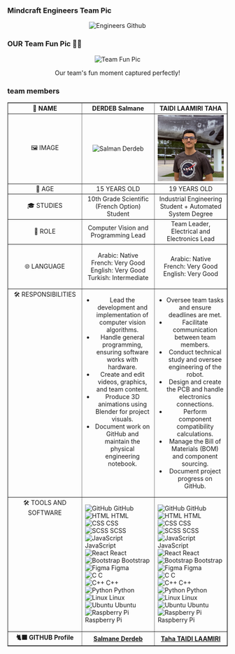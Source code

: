<h3>Mindcraft Engineers Team Pic</h3>
<div align="center">
    <img src="" 
         alt="Engineers Github" width="500">
</div>

<h3>OUR Team Fun Pic 🤦‍♂️</h3>
<div align="center">
    <img src="" 
         alt="Team Fun Pic" width="500">
    <p>Our team's fun moment captured perfectly!</p>
</div>




<h3>team members</h3>

<table border="1" style="width: 100%; border-collapse: collapse;">
    <thead>
        <tr>
            <th style="text-align: center; vertical-align: middle; width: 25%;">👤 NAME</th>
            <th style="text-align: center; vertical-align: middle; width: 25%;">DERDEB Salmane</th>
            <th style="text-align: center; vertical-align: middle; width: 25%;">TAIDI LAAMIRI TAHA</th>
        </tr>
    </thead>
    <tbody>
        <tr>
            <td style="text-align: center; vertical-align: middle;">🖼️ IMAGE</td>
            <td style="text-align: center; vertical-align: middle;">
                <img src="https://github.com/DexterTaha/WRO-FE-2025-Mindcraft/blob/001b107defe7aed8ceac6327d68158100a3433c0/images/IMG_6960%202.png" width="400" alt="Salman Derdeb">
            </td>
            <td style="text-align: center; vertical-align: middle;">
                <img src="https://github.com/DexterTaha/WRO-FE-2025-Mindcraft/blob/9d99abb717a3661d2524b321562ea2f7666947e3/images/IMG_6966.png" width="400" alt="Taha Taidi Laamiri">
            </td>
        </tr>
        <tr>
            <td style="text-align: center; vertical-align: middle;">🔢 AGE</td>
            <td style="text-align: center; vertical-align: middle;">15 YEARS OLD</td>
            <td style="text-align: center; vertical-align: middle;">19 YEARS OLD</td>
        </tr>
        <tr>
            <td style="text-align: center; vertical-align: middle;">🎓 STUDIES</td>
            <td style="text-align: center; vertical-align: middle;">10th Grade Scientific (French Option) Student</td>
            <td style="text-align: center; vertical-align: middle;">Industrial Engineering Student + Automated System Degree</td>
        </tr>
        <tr>
            <td style="text-align: center; vertical-align: middle;">🎯 ROLE</td>
            <td style="text-align: center; vertical-align: middle;">Computer Vision and Programming Lead</td>
            <td style="text-align: center; vertical-align: middle;">Team Leader, Electrical and Electronics Lead</td>
        </tr>
        <tr>
            <td style="text-align: center; vertical-align: middle;">🌐 LANGUAGE</td>
            <td style="text-align: center; vertical-align: middle;">
                <ul style="list-style-type: none; padding-left: 0;">
                    <li>Arabic: Native</li>
                    <li>French: Very Good</li>
                    <li>English: Very Good</li>
                    <li>Turkish: Intermediate</li>
                </ul>
            </td>
            <td style="text-align: center; vertical-align: middle;">
                <ul style="list-style-type: none; padding-left: 0;">
                    <li>Arabic: Native</li>
                    <li>French: Very Good</li>
                    <li>English: Very Good</li>
                </ul>
            </td>
        </tr>
        <tr>
            <td style="text-align: center; vertical-align: top;">🛠️ RESPONSIBILITIES</td>
            <td style="text-align: center; vertical-align: top;">
                <ul style="list-style-type: disc; padding-left: 20px;">
                    <li>Lead the development and implementation of computer vision algorithms.</li>
                    <li>Handle general programming, ensuring software works with hardware.</li>
                    <li>Create and edit videos, graphics, and team content.</li>
                    <li>Produce 3D animations using Blender for project visuals.</li>
                    <li>Document work on GitHub and maintain the physical engineering notebook.</li>
                </ul>
            </td>
            <td style="text-align: center; vertical-align: top;">
                <ul style="list-style-type: disc; padding-left: 20px;">
                    <li>Oversee team tasks and ensure deadlines are met.</li>
                    <li>Facilitate communication between team members.</li>
                    <li>Conduct technical study and oversee engineering of the robot.</li>
                    <li>Design and create the PCB and handle electronics connections.</li>
                    <li>Perform component compatibility calculations.</li>
                    <li>Manage the Bill of Materials (BOM) and component sourcing.</li>
                    <li>Document project progress on GitHub.</li>
                </ul>
            </td>
        </tr>
        <tr>
            <td style="text-align: center; vertical-align: top;">🛠️ TOOLS AND SOFTWARE</td>
            <td style="text-align: left; vertical-align: top;">
                <ul style="list-style-type: none; padding-left: 0;">
                    <li><img src="https://skillicons.dev/icons?i=github" width="32" alt="GitHub"> GitHub</li>
                    <li><img src="https://skillicons.dev/icons?i=html" width="32" alt="HTML"> HTML</li>
                    <li><img src="https://skillicons.dev/icons?i=css" width="32" alt="CSS"> CSS</li>
                    <li><img src="https://skillicons.dev/icons?i=scss" width="32" alt="SCSS"> SCSS</li>
                    <li><img src="https://skillicons.dev/icons?i=js" width="32" alt="JavaScript"> JavaScript</li>
                    <li><img src="https://skillicons.dev/icons?i=react" width="32" alt="React"> React</li>
                    <li><img src="https://skillicons.dev/icons?i=bootstrap" width="32" alt="Bootstrap"> Bootstrap</li>
                    <li><img src="https://skillicons.dev/icons?i=figma" width="32" alt="Figma"> Figma</li>
                    <li><img src="https://skillicons.dev/icons?i=c" width="32" alt="C"> C</li>
                    <li><img src="https://skillicons.dev/icons?i=cpp" width="32" alt="C++"> C++</li>
                    <li><img src="https://skillicons.dev/icons?i=py" width="32" alt="Python"> Python</li>
                    <li><img src="https://skillicons.dev/icons?i=linux" width="32" alt="Linux"> Linux</li>
                    <li><img src="https://skillicons.dev/icons?i=ubuntu" width="32" alt="Ubuntu"> Ubuntu</li>
                    <li><img src="https://skillicons.dev/icons?i=raspberrypi" width="32" alt="Raspberry Pi"> Raspberry Pi</li>
                </ul>
            </td>
            <td style="text-align: left; vertical-align: top;">
                <ul style="list-style-type: none; padding-left: 0;">
                    <li><img src="https://skillicons.dev/icons?i=github" width="32" alt="GitHub"> GitHub</li>
                    <li><img src="https://skillicons.dev/icons?i=html" width="32" alt="HTML"> HTML</li>
                    <li><img src="https://skillicons.dev/icons?i=css" width="32" alt="CSS"> CSS</li>
                    <li><img src="https://skillicons.dev/icons?i=scss" width="32" alt="SCSS"> SCSS</li>
                    <li><img src="https://skillicons.dev/icons?i=js" width="32" alt="JavaScript"> JavaScript</li>
                    <li><img src="https://skillicons.dev/icons?i=react" width="32" alt="React"> React</li>
                    <li><img src="https://skillicons.dev/icons?i=bootstrap" width="32" alt="Bootstrap"> Bootstrap</li>
                    <li><img src="https://skillicons.dev/icons?i=figma" width="32" alt="Figma"> Figma</li>
                    <li><img src="https://skillicons.dev/icons?i=c" width="32" alt="C"> C</li>
                    <li><img src="https://skillicons.dev/icons?i=cpp" width="32" alt="C++"> C++</li>
                    <li><img src="https://skillicons.dev/icons?i=py" width="32" alt="Python"> Python</li>
                     <li><img src="https://skillicons.dev/icons?i=linux" width="32" alt="Linux"> Linux</li>
                    <li><img src="https://skillicons.dev/icons?i=ubuntu" width="32" alt="Ubuntu"> Ubuntu</li>
                    <li><img src="https://skillicons.dev/icons?i=raspberrypi" width="32" alt="Raspberry Pi"> Raspberry Pi</li>
                </ul>
            </td>
        </tr>
        <tr>
            <th style="text-align: center; vertical-align: middle; width: 25%;">🐈‍⬛ GITHUB Profile</th>
            <th style="text-align: center; vertical-align: middle; width: 25%;"><a href="https://github.com/salmane-derdeb">Salmane Derdeb</a></th>
            <th style="text-align: center; vertical-align: middle; width: 25%;"><a href="https://github.com/DexterTaha">Taha TAIDI LAAMIRI</a></th>
        </tr>
    </tbody>
</table>

